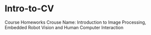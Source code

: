 # Intro-to-CV
Course Homeworks
Crouse Name: Introduction to Image Processing, Embedded Robot Vision and Human Computer Interaction

